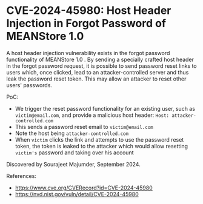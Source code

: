 # CVE-2024-45980: Host Header Injection in Forgot Password of MEANStore 1.0

A host header injection vulnerability exists in the forgot password functionality of MEANStore 1.0 . By sending a specially crafted host header in the forgot password request, it is possible to send password reset links to users which, once clicked, lead to an attacker-controlled server and thus leak the password reset token. This may allow an attacker to reset other users' passwords.

PoC: 

- We trigger the reset password functionality for an existing user, such as `victim@email.com`, and provide a malicious host header: `Host: attacker-controlled.com`
- This sends a password reset email to `victim@email.com` 
- Note the host being `attacker-controlled.com`
- When `victim` clicks the link and attempts to use the password reset token, the token is leaked to the attacker which would allow resetting `victim's` password and taking over his account

Discovered by Sourajeet Majumder, September 2024.

References:

- https://www.cve.org/CVERecord?id=CVE-2024-45980
- https://nvd.nist.gov/vuln/detail/CVE-2024-45980
